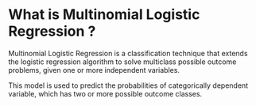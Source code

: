 # What is Multinomial Logistic Regression ?

Multinomial Logistic Regression is a classification technique that extends the logistic regression algorithm to solve multiclass possible outcome problems, given one or more independent variables.

This model is used to predict the probabilities of categorically dependent variable, which has two or more possible outcome classes.